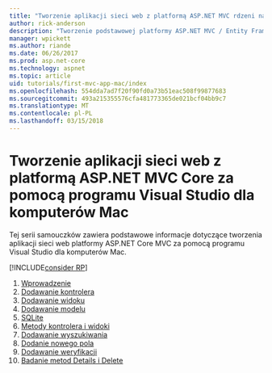 ```yaml
---
title: "Tworzenie aplikacji sieci web z platformą ASP.NET MVC rdzeni na komputerze Mac"
author: rick-anderson
description: "Tworzenie podstawowej platformy ASP.NET MVC / Entity Framework aplikacji za pomocą programu Visual Studio dla komputerów Mac"
manager: wpickett
ms.author: riande
ms.date: 06/26/2017
ms.prod: asp.net-core
ms.technology: aspnet
ms.topic: article
uid: tutorials/first-mvc-app-mac/index
ms.openlocfilehash: 554dda7ad7f20f90fd0a73b51eac508f99877683
ms.sourcegitcommit: 493a215355576cfa481773365de021bcf04bb9c7
ms.translationtype: MT
ms.contentlocale: pl-PL
ms.lasthandoff: 03/15/2018
---
```

# <a name="create-a-web-app-with-aspnet-core-mvc-using-visual-studio-for-mac"></a>Tworzenie aplikacji sieci web z platformą ASP.NET MVC Core za pomocą programu Visual Studio dla komputerów Mac

Tej serii samouczków zawiera podstawowe informacje dotyczące tworzenia aplikacji sieci web platformy ASP.NET Core MVC za pomocą programu Visual Studio dla komputerów Mac. 

[!INCLUDE[consider RP](../../includes/razor.md)]

1. [Wprowadzenie](xref:tutorials/first-mvc-app-mac/start-mvc)
1. [Dodawanie kontrolera](xref:tutorials/first-mvc-app-mac/adding-controller)
1. [Dodawanie widoku](xref:tutorials/first-mvc-app-mac/adding-view)
1. [Dodawanie modelu](xref:tutorials/first-mvc-app-mac/adding-model)
1. [SQLite](xref:tutorials/first-mvc-app-mac/working-with-sql)
1. [Metody kontrolera i widoki](xref:tutorials/first-mvc-app-mac/controller-methods-views)
1. [Dodawanie wyszukiwania](xref:tutorials/first-mvc-app-mac/search)
1. [Dodanie nowego pola](xref:tutorials/first-mvc-app-mac/new-field)
1. [Dodawanie weryfikacji](xref:tutorials/first-mvc-app-mac/validation)
1. [Badanie metod Details i Delete](xref:tutorials/first-mvc-app/details)
